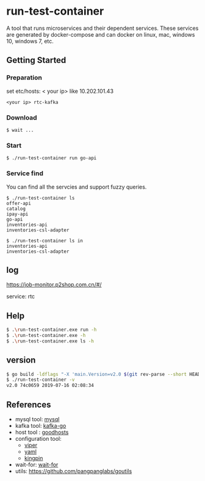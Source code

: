 # run-test-container

A tool that runs microservices and their dependent services. These services are generated by docker-compose and can docker on linux, mac, windows 10, windows 7, etc.

## Getting Started

### Preparation

set etc/hosts: < your ip> like 10.202.101.43
```
<your ip> rtc-kafka
```
### Download
```
$ wait ...
```

### Start
```
$ ./run-test-container run go-api
```

### Service find
You can find all the servcies and support fuzzy queries.
```
$ ./run-test-container ls
offer-api
catalog
ipay-api
go-api
inventories-api
inventories-csl-adapter
```
```
$ ./run-test-container ls in
inventories-api
inventories-csl-adapter
```


## log
https://job-monitor.p2shop.com.cn/#/

service: rtc

## Help

```bash
$ .\run-test-container.exe run -h
$ .\run-test-container.exe -h
$ .\run-test-container.exe ls -h
```

## version

```bash
$ go build -ldflags "-X 'main.Version=v2.0 $(git rev-parse --short HEAD) $(date -u '+%Y-%m-%d %H:%M:%S')'"
$ ./run-test-container -v
v2.0 74c0659 2019-07-16 02:08:34
```


## References

- mysql tool: [mysql](https://github.com/go-sql-driver/mysql)
- kafka tool: [kafka-go](github.com/segmentio/kafka-go)
- host tool : [goodhosts](github.com/lextoumbourou/goodhosts)
- configuration tool: 
  - [viper](https://github.com/spf13/viper) 
  - [yaml](github.com/ghodss/yaml)
  - [kingpin](github.com/alecthomas/kingpin)
- wait-for: [wait-for](https://github.com/fmiguelez/wait-for.git)
- utils: https://github.com/pangpanglabs/goutils
